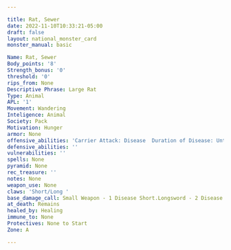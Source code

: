 ```yaml
---

title: Rat, Sewer
date: 2022-11-10T10:33:21-05:00
draft: false
layout: national_monster_card
monster_manual: basic

Name: Rat, Sewer
Body_points: '8'
Strength_bonus: '0'
threshold: '0'
rips_from: None
Descriptive Phrase: Large Rat
Type: Animal
APL: '1'
Movement: Wandering
Inteligence: Animal
Society: Pack
Motivation: Hunger
armor: None
offensive_abilities: 'Carrier Attack: Disease  Duration of Disease: Until Cured'
defensive_abilities: ''
vulnerabilities: ''
spells: None
pyramid: None
rec_treasure: ''
notes: None
weapon_use: None
claws: 'Short/Long '
base_damage_call: Small Weapon - 1 Disease Short.Longsword - 2 Disease
at_death: Remains
healed_by: Healing
immune_to: None
Protectives: None to Start
Zone: A

---
```


